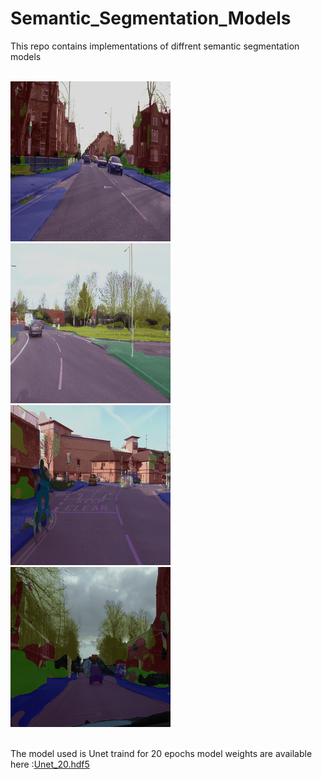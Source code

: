 # Semantic_Segmentation_Models
This repo contains implementations of diffrent semantic segmentation models<br><br>

![Seq05VD](https://github.com/Shehab-Mahmoud/Semantic_Segmentation_Models/blob/main/output/cars_Seq05VD.gif)
![6R0](https://github.com/Shehab-Mahmoud/Semantic_Segmentation_Models/blob/main/output/cars_6R0.gif)
![16E5](https://github.com/Shehab-Mahmoud/Semantic_Segmentation_Models/blob/main/output/cars_16E5.gif)
![TP](https://github.com/Shehab-Mahmoud/Semantic_Segmentation_Models/blob/main/output/cars_TP.gif)<br><br>

The model used is Unet traind for 20 epochs model weights are available here :[Unet_20.hdf5](https://drive.google.com/file/d/1vu0wSLsWWe2LdjLL4r84qa05npGFqMWK/view?usp=sharing)<br>
